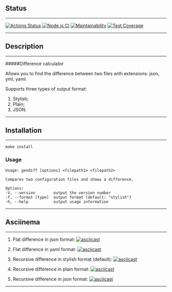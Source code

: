## Status
____
[![Actions Status](https://github.com/ArtemMalafeev/frontend-project-lvl2/workflows/hexlet-check/badge.svg)](https://github.com/ArtemMalafeev/frontend-project-lvl2/actions) [![Node.js CI](https://github.com/ArtemMalafeev/frontend-project-lvl2/actions/workflows/node.js.yml/badge.svg)](https://github.com/ArtemMalafeev/frontend-project-lvl2/actions/workflows/node.js.yml) [![Maintainability](https://api.codeclimate.com/v1/badges/b69c149b6e66be768283/maintainability)](https://codeclimate.com/github/ArtemMalafeev/frontend-project-lvl2/maintainability) [![Test Coverage](https://api.codeclimate.com/v1/badges/b69c149b6e66be768283/test_coverage)](https://codeclimate.com/github/ArtemMalafeev/frontend-project-lvl2/test_coverage)
____

## Description
____

#####Difference calculator

Allows you to find the difference between two files with extensions: json, yml, yaml.

Supports three types of output format:
1. Stylish;
2. Plain;
3. JSON.
____

## Installation
____

`make install`

### Usage

```
Usage: gendiff [options] <filepath1> <filepath2>

Compares two configuration files and shows a difference.

Options:
-V, --version        output the version number
-f, --format [type]  output format (default: "stylish")
-h, --help           output usage information
```
____
## Asciinema
____

1. Flat difference in json format:
   [![asciicast](https://asciinema.org/a/hfNixJuUOglTgCfuaF0Bq0Rio.svg)](https://asciinema.org/a/hfNixJuUOglTgCfuaF0Bq0Rio)
 
2. Flat difference in yaml format:
   [![asciicast](https://asciinema.org/a/InsieLNNkyxT80tdbS1rhhNf9.svg)](https://asciinema.org/a/InsieLNNkyxT80tdbS1rhhNf9)

3. Recursive difference in stylish format (default):
   [![asciicast](https://asciinema.org/a/oybX1ZasLZvJmvThT4u7dM9Wy.svg?rows=46)](https://asciinema.org/a/oybX1ZasLZvJmvThT4u7dM9Wy?rows=46)

4. Recursive difference in plain format:
   [![asciicast](https://asciinema.org/a/xXorEIVS23MCtHXlSujaeV49Z.svg)](https://asciinema.org/a/xXorEIVS23MCtHXlSujaeV49Z)

5. Recursive difference in json format:
   [![asciicast](https://asciinema.org/a/y2FmH5g2CMEyufu0ScF6t2FWf.svg?rows=9)](https://asciinema.org/a/y2FmH5g2CMEyufu0ScF6t2FWf?rows=9)
   
____